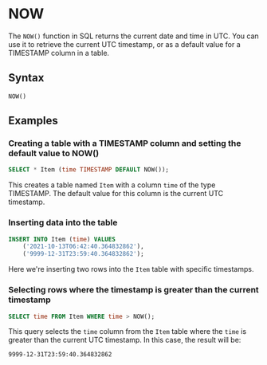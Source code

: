 # NOW

The `NOW()` function in SQL returns the current date and time in UTC. You can use it to retrieve the current UTC timestamp, or as a default value for a TIMESTAMP column in a table. 

## Syntax

```
NOW()
```

## Examples

### Creating a table with a TIMESTAMP column and setting the default value to NOW()

```sql
SELECT * Item (time TIMESTAMP DEFAULT NOW());
```

This creates a table named `Item` with a column `time` of the type TIMESTAMP. The default value for this column is the current UTC timestamp.

### Inserting data into the table

```sql
INSERT INTO Item (time) VALUES
    ('2021-10-13T06:42:40.364832862'),
    ('9999-12-31T23:59:40.364832862');
```

Here we're inserting two rows into the `Item` table with specific timestamps.

### Selecting rows where the timestamp is greater than the current timestamp

```sql
SELECT time FROM Item WHERE time > NOW();
```

This query selects the `time` column from the `Item` table where the `time` is greater than the current UTC timestamp. In this case, the result will be:

```
9999-12-31T23:59:40.364832862
```